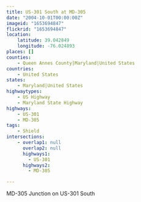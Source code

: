 ```yaml
---
title: US-301 South at MD-305
date: "2004-10-01T00:00:00Z"
imageid: "1653694847"
flickrid: "1653694847"
location:
    latitude: 39.042849
    longitude: -76.024893
places: []
counties:
    - Queen Annes County|Maryland|United States
countries:
    - United States
states:
    - Maryland|United States
highwaytypes:
    - US Highway
    - Maryland State Highway
highways:
    - US-301
    - MD-305
tags:
    - Shield
intersections:
    - overlap1: null
      overlap2: null
      highways1:
        - US-301
      highways2:
        - MD-305

---
```

MD-305 Junction on US-301 South